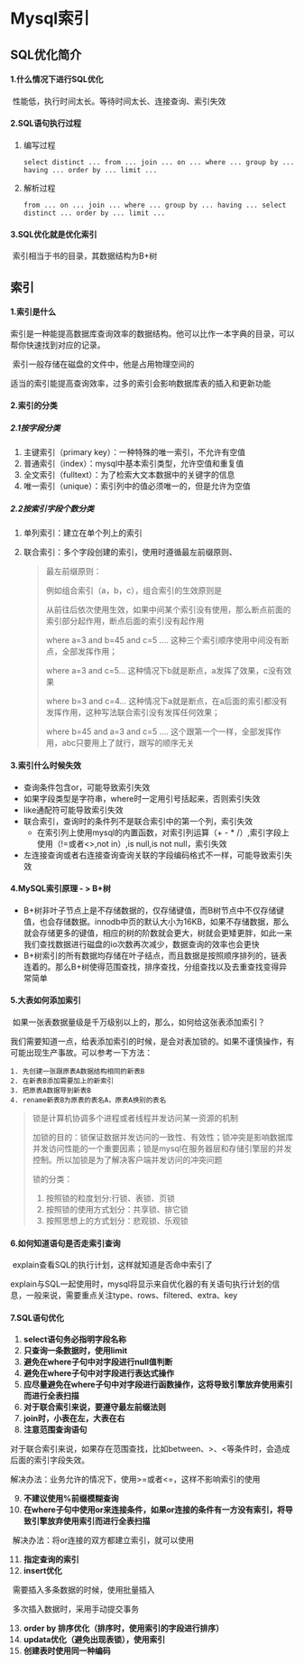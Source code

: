 # Mysql索引

## SQL优化简介

#### 1.什么情况下进行SQL优化

​	性能低，执行时间太长。等待时间太长、连接查询、索引失效

#### 2.SQL语句执行过程

 1. 编写过程

    ```mysql
    select distinct ... from ... join ... on ... where ... group by ... having ... order by ... limit ...
    ```

2. 解析过程

   ```mysql
   from ... on ... join ... where ... group by ... having ... select distinct ... order by ... limit ...
   ```

#### 3.SQL优化就是优化索引

​	索引相当于书的目录，其数据结构为B+树

## 索引

#### 1.索引是什么

​	索引是一种能提高数据库查询效率的数据结构。他可以比作一本字典的目录，可以帮你快速找到对应的记录。

​	索引一般存储在磁盘的文件中，他是占用物理空间的

​	适当的索引能提高查询效率，过多的索引会影响数据库表的插入和更新功能

#### 2.索引的分类

##### 2.1按字段分类

1. 主键索引（primary key）：一种特殊的唯一索引，不允许有空值
2. 普通索引（index）：mysql中基本索引类型，允许空值和重复值
3. 全文索引（fulltext）：为了检索大文本数据中的关键字的信息
4. 唯一索引（unique）：索引列中的值必须唯一的，但是允许为空值

##### 2.2按索引字段个数分类

1. 单列索引：建立在单个列上的索引

2. 联合索引：多个字段创建的索引，使用时遵循最左前缀原则、

   > 最左前缀原则：
   >
   > 例如组合索引（a，b，c），组合索引的生效原则是
   >
   > 从前往后依次使用生效，如果中间某个索引没有使用，那么断点前面的索引部分起作用，断点后面的索引没有起作用
   >
   > where a=3 and b=45 and c=5 .... 这种三个索引顺序使用中间没有断点，全部发挥作用；
   >
   > where a=3 and c=5... 这种情况下b就是断点，a发挥了效果，c没有效果
   >
   > where b=3 and c=4... 这种情况下a就是断点，在a后面的索引都没有发挥作用，这种写法联合索引没有发挥任何效果；
   >
   > where b=45 and a=3 and c=5 .... 这个跟第一个一样，全部发挥作用，abc只要用上了就行，跟写的顺序无关

#### 3.索引什么时候失效

- 查询条件包含or，可能导致索引失效
- 如果字段类型是字符串，where时一定用引号括起来，否则索引失效
- like通配符可能导致索引失效
- 联合索引，查询时的条件列不是联合索引中的第一个列，索引失效
  - 在索引列上使用mysql的内置函数，对索引列运算（+ - * /）,索引字段上使用（!=或者<>,not in）,is null,is not null，索引失效
- 左连接查询或者右连接查询查询关联的字段编码格式不一样，可能导致索引失效

#### 4.MySQL索引原理 - > B+树

- B+树非叶子节点上是不存储数据的，仅存储键值，而B树节点中不仅存储键值，也会存储数据。innodb中页的默认大小为16KB，如果不存储数据，那么就会存储更多的键值，相应的树的阶数就会更大，树就会更矮更胖，如此一来我们查找数据进行磁盘的io次数再次减少，数据查询的效率也会更快
- B+树索引的所有数据均存储在叶子结点，而且数据是按照顺序排列的，链表连着的。那么B+树使得范围查找，排序查找，分组查找以及去重查找变得异常简单

#### 5.大表如何添加索引

​	如果一张表数据量级是千万级别以上的，那么，如何给这张表添加索引？

​	我们需要知道一点，给表添加索引的时候，是会对表加锁的。如果不谨慎操作，有可能出现生产事故。可以参考一下方法：

 	1. 先创建一张跟原表A数据结构相同的新表B
 	2. 在新表B添加需要加上的新索引
 	3. 把原表A数据导到新表B
 	4. rename新表B为原表的表名A，原表A换别的表名

> 锁是计算机协调多个进程或者线程并发访问某一资源的机制
>
> 加锁的目的：锁保证数据并发访问的一致性、有效性；锁冲突是影响数据库并发访问性能的一个重要因素；锁是mysql在服务器层和存储引擎层的并发控制。所以加锁是为了解决客户端并发访问的冲突问题
>
> 锁的分类：
>
> 1. 按照锁的粒度划分:行锁、表锁、页锁
> 2. 按照锁的使用方式划分：共享锁、排它锁
> 3. 按照思想上的方式划分：悲观锁、乐观锁

#### 6.如何知道语句是否走索引查询

​	explain查看SQL的执行计划，这样就知道是否命中索引了

​	explain与SQL一起使用时，mysql将显示来自优化器的有关语句执行计划的信息，一般来说，需要重点关注type、rows、filtered、extra、key

#### 7.SQL语句优化

1. **select语句务必指明字段名称**
2. **只查询一条数据时，使用limit**
3. **避免在where子句中对字段进行null值判断**
4. **避免在where子句中对字段进行表达式操作**
5. **应尽量避免在where子句中对字段进行函数操作，这将导致引擎放弃使用索引而进行全表扫描**
6. **对于联合索引来说，要遵守最左前缀法则**
7. **join时，小表在左，大表在右**
8. **注意范围查询语句**

​	对于联合索引来说，如果存在范围查找，比如between、>、<等条件时，会造成后面的索引字段失效。

​	解决办法：业务允许的情况下，使用>=或者<=，这样不影响索引的使用

9. **不建议使用%前缀模糊查询**
10. **在where子句中使用or来连接条件，如果or连接的条件有一方没有索引，将导致引擎放弃使用索引而进行全表扫描**

​	解决办法：将or连接的双方都建立索引，就可以使用

11. **指定查询的索引**
12. **insert优化**

​	需要插入多条数据的时候，使用批量插入

​	多次插入数据时，采用手动提交事务

13. **order by 排序优化（排序时，使用索引的字段进行排序）**
14. **updata优化（避免出现表锁），使用索引**
15. **创建表时使用同一种编码**
